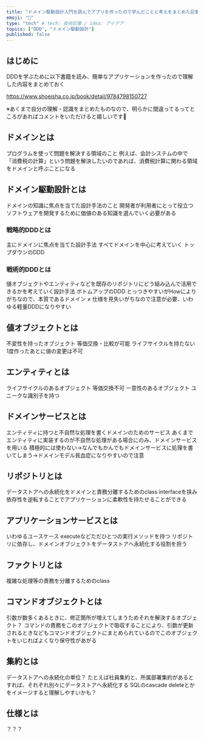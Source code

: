 ```yaml
---
title: "ドメイン駆動設計入門を読んでアプリを作ったので学んだことと考えをまとめた記事"
emoji: "🙆"
type: "tech" # tech: 技術記事 / idea: アイデア
topics: ["DDD", "ドメイン駆動設計"]
published: false
---
```


## はじめに
DDDを学ぶために以下書籍を読み、簡単なアプリケーションを作ったので理解した内容をまとめておく

https://www.shoeisha.co.jp/book/detail/9784798150727

※あくまで自分の理解・認識をまとめたものなので、明らかに間違ってるってところがあればコメントをいただけると嬉しいです🙏

## ドメインとは
プログラムを使って問題を解決する領域のこと
例えば、会計システムの中で「消費税の計算」という問題を解決したいのであれば、消費税計算に関わる領域をドメインと呼ぶことになる

## ドメイン駆動設計とは
ドメインの知識に焦点を当てた設計手法のこと
開発者が利用者にとって役立つソフトウェアを開発するために価値のある知識を選んでいく必要がある

### 戦略的DDDとは
主にドメインに焦点を当てた設計手法
すべてドメインを中心に考えていく
トップダウンのDDD

### 戦術的DDDとは
値オブジェクトやエンティティなどを既存のリポジトリにどう組み込んで活用できるかを考えていく設計手法
ボトムアップのDDD
とっつきやすいがHowによりがちなので、本質であるドメイン ≠ 仕様を見失いがちなので注意が必要、いわゆる軽量DDDになりやすい

## 値オブジェクトとは
不変性を持ったオブジェクト
等価交換・比較が可能
ライフサイクルを持たない
1度作ったあとに値の変更は不可

## エンティティとは
ライフサイクルのあるオブジェクト
等価交換不可
一意性のあるオブジェクト
ユニークな識別子を持つ

## ドメインサービスとは
エンティティに持つと不自然な処理を書くドメインのためのサービス
あくまでエンティティに実装するのが不自然な処理がある場合にのみ、ドメインサービスを用いる
積極的には使わない→なんでもかんでもドメインサービスに処理を書いてしまう→ドメインモデル貧血症になりやすいので注意

## リポジトリとは
データストアへの永続化をドメインと責務分離するためのclass
interfaceを挟み依存性を逆転することでアプリケーションに柔軟性を持たせることができる

## アプリケーションサービスとは
いわゆるユースケース
executeなどただひとつの実行メソッドを持つ
リポジトリに依存し、ドメインオブジェクトをデータストアへ永続化する役割を担う

## ファクトリとは
複雑な処理等の責務を分離するためのclass

## コマンドオブジェクトとは
引数が数多くあるときに、修正箇所が増えてしまうためそれを解決するオブジェクト？
コマンドの責務をこのオブジェクトで吸収することにより、引数が更新されるときなどもコマンドオブジェクトにまとめられているのでこのオブジェクトをいじればよくなり保守性があがる

## 集約とは
データストアへの永続化の単位？
たとえば社員集約と、所属部署集約があるとすれば、それぞれ別々にデータストアへ永続化する
SQLのcascade deleteとかをイメージすると理解しやすいかも？

## 仕様とは
？？？
